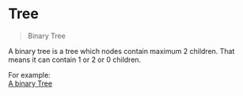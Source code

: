 # Tree  


> Binary Tree

A binary tree is a tree which nodes contain maximum 2 children. That means it can contain 1 or 2 or 0 children.  

For example:  
[A binary Tree](https://github.com/As-Sami/Data-Structure-Notes/blob/main/Tree/graph.png?raw=true)
